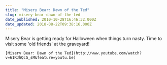 ```yaml
---
title: "Misery Bear: Dawn of the Ted"
slug: misery-bear-dawn-of-the-ted
date_published: 2010-10-28T16:46:32.000Z
date_updated: 2018-08-22T09:38:16.000Z
---
```


Misery Bear is getting ready for Halloween when things turn nasty. Time to visit some 'old friends' at the graveyard!

`[Misery Bear: Dawn of the Ted](http://www.youtube.com/watch?v=61RJGQcG_sM&feature=youtu.be)`
